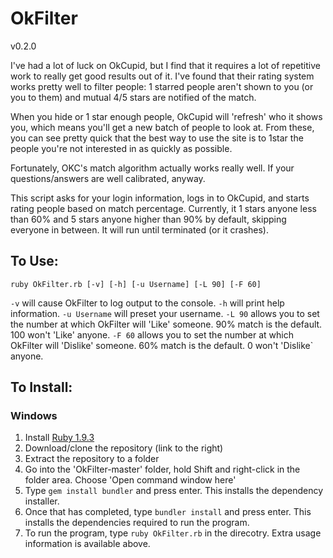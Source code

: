 # OkFilter

v0.2.0

I've had a lot of luck on OkCupid, but I find that it requires a lot of repetitive work to really get good results out of it. I've found that their rating system works pretty well to filter people: 1 starred people aren't shown to you (or you to them) and mutual 4/5 stars are notified of the match.

When you hide or 1 star enough people, OkCupid will 'refresh' who it shows you, which means you'll get a new batch of people to look at. From these, you can see pretty quick that the best way to use the site is to 1star the people you're not interested in as quickly as possible.

Fortunately, OKC's match algorithm actually works really well. If your questions/answers are well calibrated, anyway.

This script asks for your login information, logs in to OkCupid, and starts rating people based on match percentage. Currently, it 1 stars anyone less than 60% and 5 stars anyone higher than 90% by default, skipping everyone in between. It will run until terminated (or it crashes).

## To Use:

`ruby OkFilter.rb [-v] [-h] [-u Username] [-L 90] [-F 60]`

`-v` will cause OkFilter to log output to the console.
`-h` will print help information.
`-u Username` will preset your username.
`-L 90` allows you to set the number at which OkFilter will 'Like' someone. 90% match is the default. 100 won't 'Like' anyone.
`-F 60` allows you to set the number at which OkFilter will 'Dislike' someone. 60% match is the default. 0 won't 'Dislike` anyone.

## To Install:

### Windows

1. Install [Ruby 1.9.3](http://rubyinstaller.org/downloads/)
2. Download/clone the repository (link to the right)
3. Extract the repository to a folder
4. Go into the 'OkFilter-master' folder, hold Shift and right-click in the folder area. Choose 'Open command window here'
5. Type `gem install bundler` and press enter. This installs the dependency installer.
6. Once that has completed, type `bundler install` and press enter. This installs the dependencies required to run the program.
7. To run the program, type `ruby OkFilter.rb` in the direcotry. Extra usage information is available above.